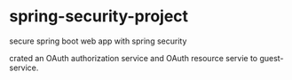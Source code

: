 # spring-security-project
secure spring boot web app with spring security

crated an OAuth authorization service and OAuth resource servie to guest-service.
